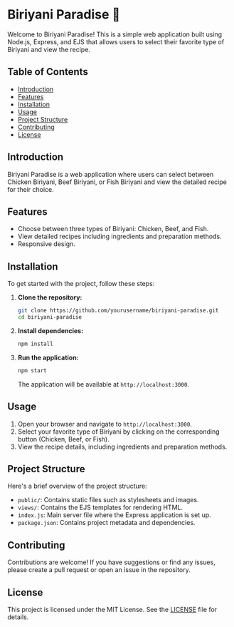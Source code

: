 # Biriyani Paradise 🍲

Welcome to Biriyani Paradise! This is a simple web application built using Node.js, Express, and EJS that allows users to select their favorite type of Biriyani and view the recipe.

## Table of Contents

- [Introduction](#introduction)
- [Features](#features)
- [Installation](#installation)
- [Usage](#usage)
- [Project Structure](#project-structure)
- [Contributing](#contributing)
- [License](#license)

## Introduction

Biriyani Paradise is a web application where users can select between Chicken Biriyani, Beef Biriyani, or Fish Biriyani and view the detailed recipe for their choice.

## Features

- Choose between three types of Biriyani: Chicken, Beef, and Fish.
- View detailed recipes including ingredients and preparation methods.
- Responsive design.

## Installation

To get started with the project, follow these steps:

1. **Clone the repository:**

    ```sh
    git clone https://github.com/yourusername/biriyani-paradise.git
    cd biriyani-paradise
    ```

2. **Install dependencies:**

    ```sh
    npm install
    ```

3. **Run the application:**

    ```sh
    npm start
    ```

    The application will be available at `http://localhost:3000`.

## Usage

1. Open your browser and navigate to `http://localhost:3000`.
2. Select your favorite type of Biriyani by clicking on the corresponding button (Chicken, Beef, or Fish).
3. View the recipe details, including ingredients and preparation methods.

## Project Structure

Here's a brief overview of the project structure:


- `public/`: Contains static files such as stylesheets and images.
- `views/`: Contains the EJS templates for rendering HTML.
- `index.js`: Main server file where the Express application is set up.
- `package.json`: Contains project metadata and dependencies.

## Contributing

Contributions are welcome! If you have suggestions or find any issues, please create a pull request or open an issue in the repository.

## License

This project is licensed under the MIT License. See the [LICENSE](LICENSE) file for details.
